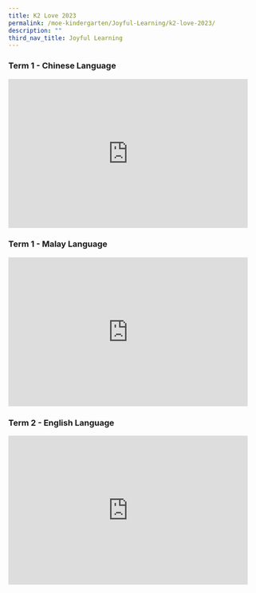 ```yaml
---
title: K2 Love 2023
permalink: /moe-kindergarten/Joyful-Learning/k2-love-2023/
description: ""
third_nav_title: Joyful Learning
---
```

### Term 1 - Chinese Language

<iframe src="https://docs.google.com/presentation/d/e/2PACX-1vQlyDMEdruHWtkKESkIgKFtXkRylHIo4zOJDGyQ2FuyaJP0uqFqrMCTaF7ADDImWYWVgPADv0yVrf-4/embed?start=true&amp;loop=true&amp;delayms=3000" frameborder="0" width="480" height="299" allowfullscreen="true"></iframe>

### Term 1 - Malay Language
<iframe allowfullscreen="true" height="299" width="480" frameborder="0" src="https://docs.google.com/presentation/d/e/2PACX-1vRRtotd_vnd2L_OVz3l0RNqG8LE_Ce2aczByhP23bBxKvANmg9VvHEUwsKg7fLg2xqmcOnAut1lLMdm/embed?start=true&amp;loop=true&amp;delayms=3000"></iframe>

### Term 2 - English Language
<iframe allowfullscreen="true" height="299" width="480" frameborder="0" src="https://docs.google.com/presentation/d/e/2PACX-1vTQiB7sKJ5tD6KQOUJFa99BnPAb5A0e3c3Iw2yG7Da5NRVhvTYvauSMOHde2TQ6BUGHl3i44iCY2HT5/embed?start=true&amp;loop=true&amp;delayms=3000"></iframe>